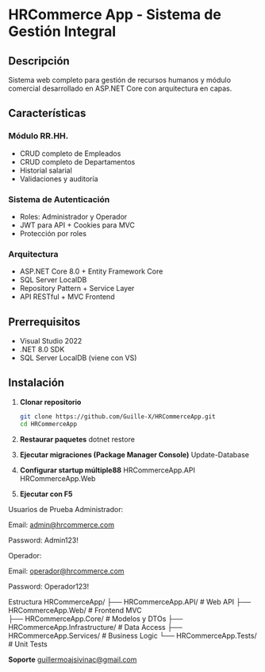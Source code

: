 # HRCommerce App - Sistema de Gestión Integral

## Descripción
Sistema web completo para gestión de recursos humanos y módulo comercial desarrollado en ASP.NET Core con arquitectura en capas.

## Características

### Módulo RR.HH.
- CRUD completo de Empleados
- CRUD completo de Departamentos  
- Historial salarial
- Validaciones y auditoría

### Sistema de Autenticación
- Roles: Administrador y Operador
- JWT para API + Cookies para MVC
- Protección por roles

### Arquitectura
- ASP.NET Core 8.0 + Entity Framework Core
- SQL Server LocalDB
- Repository Pattern + Service Layer
- API RESTful + MVC Frontend

## Prerrequisitos

- Visual Studio 2022
- .NET 8.0 SDK
- SQL Server LocalDB (viene con VS)

## Instalación

1. **Clonar repositorio**
   ```bash
   git clone https://github.com/Guille-X/HRCommerceApp.git
   cd HRCommerceApp

2. **Restaurar paquetes**
    dotnet restore

3. **Ejecutar migraciones (Package Manager Console)**
    Update-Database

4. **Configurar startup múltiple88**
    HRCommerceApp.API
    HRCommerceApp.Web

5. **Ejecutar con F5**

Usuarios de Prueba
Administrador:

Email: admin@hrcommerce.com

Password: Admin123!

Operador:

Email: operador@hrcommerce.com

Password: Operador123!

Estructura
HRCommerceApp/
├── HRCommerceApp.API/          # Web API
├── HRCommerceApp.Web/          # Frontend MVC  
├── HRCommerceApp.Core/         # Modelos y DTOs
├── HRCommerceApp.Infrastructure/ # Data Access
├── HRCommerceApp.Services/     # Business Logic
└── HRCommerceApp.Tests/        # Unit Tests

**Soporte**
guillermoajsivinac@gmail.com

